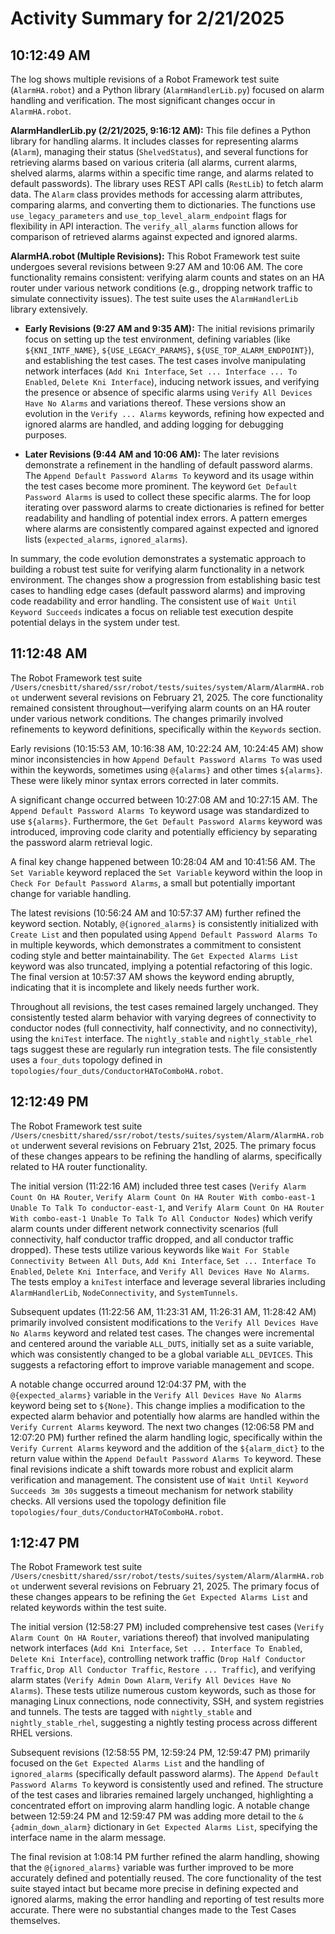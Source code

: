 # Activity Summary for 2/21/2025

## 10:12:49 AM
The log shows multiple revisions of a Robot Framework test suite (`AlarmHA.robot`) and a Python library (`AlarmHandlerLib.py`) focused on alarm handling and verification.  The most significant changes occur in `AlarmHA.robot`.

**AlarmHandlerLib.py (2/21/2025, 9:16:12 AM):** This file defines a Python library for handling alarms.  It includes classes for representing alarms (`Alarm`), managing their status (`ShelvedStatus`), and several functions for retrieving alarms based on various criteria (all alarms, current alarms, shelved alarms, alarms within a specific time range, and alarms related to default passwords).  The library uses REST API calls (`RestLib`) to fetch alarm data.  The `Alarm` class provides methods for accessing alarm attributes, comparing alarms, and converting them to dictionaries.  The functions use `use_legacy_parameters` and `use_top_level_alarm_endpoint` flags for flexibility in API interaction. The `verify_all_alarms` function allows for comparison of retrieved alarms against expected and ignored alarms.

**AlarmHA.robot (Multiple Revisions):** This Robot Framework test suite undergoes several revisions between 9:27 AM and 10:06 AM.  The core functionality remains consistent: verifying alarm counts and states on an HA router under various network conditions (e.g., dropping network traffic to simulate connectivity issues). The test suite uses the `AlarmHandlerLib` library extensively.

* **Early Revisions (9:27 AM and 9:35 AM):** The initial revisions primarily focus on setting up the test environment, defining variables (like `${KNI_INTF_NAME}`, `${USE_LEGACY_PARAMS}`, `${USE_TOP_ALARM_ENDPOINT}`), and establishing the test cases.  The test cases involve manipulating network interfaces (`Add Kni Interface`, `Set ... Interface ... To Enabled`, `Delete Kni Interface`), inducing network issues, and verifying the presence or absence of specific alarms using `Verify All Devices Have No Alarms` and variations thereof.  These versions show an evolution in the `Verify ... Alarms` keywords, refining how expected and ignored alarms are handled, and adding logging for debugging purposes.

* **Later Revisions (9:44 AM and 10:06 AM):**  The later revisions demonstrate a refinement in the handling of default password alarms. The `Append Default Password Alarms To` keyword and its usage within the test cases become more prominent.  The keyword `Get Default Password Alarms` is used to collect these specific alarms.  The for loop iterating over password alarms to create dictionaries is refined for better readability and handling of potential index errors.  A pattern emerges where alarms are consistently compared against expected and ignored lists (`expected_alarms`, `ignored_alarms`).

In summary, the code evolution demonstrates a systematic approach to building a robust test suite for verifying alarm functionality in a network environment. The changes show a progression from establishing basic test cases to handling edge cases (default password alarms) and improving code readability and error handling.  The consistent use of  `Wait Until Keyword Succeeds` indicates a focus on reliable test execution despite potential delays in the system under test.


## 11:12:48 AM
The Robot Framework test suite `/Users/cnesbitt/shared/ssr/robot/tests/suites/system/Alarm/AlarmHA.robot` underwent several revisions on February 21, 2025.  The core functionality remained consistent throughout—verifying alarm counts on an HA router under various network conditions.  The changes primarily involved refinements to keyword definitions, specifically within the `Keywords` section.

Early revisions (10:15:53 AM, 10:16:38 AM, 10:22:24 AM, 10:24:45 AM) show minor inconsistencies in how `Append Default Password Alarms To` was used within the keywords, sometimes using `@{alarms}` and other times `${alarms}`.  These were likely minor syntax errors corrected in later commits.

A significant change occurred between 10:27:08 AM and 10:27:15 AM.  The `Append Default Password Alarms To` keyword usage was standardized to use `${alarms}`. Furthermore, the `Get Default Password Alarms` keyword was introduced, improving code clarity and potentially efficiency by separating the password alarm retrieval logic.


A final key change happened between 10:28:04 AM and 10:41:56 AM.  The `Set Variable` keyword replaced the `Set Variable` keyword within the loop in `Check For Default Password Alarms`, a small but potentially important change for variable handling.

The latest revisions (10:56:24 AM and 10:57:37 AM) further refined the keyword section. Notably,  `@{ignored_alarms}` is consistently initialized with `Create List` and then populated using `Append Default Password Alarms To` in multiple keywords, which demonstrates a commitment to consistent coding style and better maintainability. The `Get Expected Alarms List` keyword was also truncated, implying a potential refactoring of this logic.  The final version at 10:57:37 AM shows the keyword ending abruptly, indicating that it is incomplete and likely needs further work.


Throughout all revisions, the test cases remained largely unchanged. They consistently tested alarm behavior with varying degrees of connectivity to conductor nodes (full connectivity, half connectivity, and no connectivity), using the `kniTest` interface.  The `nightly_stable` and `nightly_stable_rhel` tags suggest these are regularly run integration tests.  The file consistently uses a `four_duts` topology defined in `topologies/four_duts/ConductorHAToComboHA.robot`.


## 12:12:49 PM
The Robot Framework test suite `/Users/cnesbitt/shared/ssr/robot/tests/suites/system/Alarm/AlarmHA.robot` underwent several revisions on February 21st, 2025.  The primary focus of these changes appears to be refining the handling of alarms, specifically related to HA router functionality.

The initial version (11:22:16 AM)  included three test cases (`Verify Alarm Count On HA Router`,  `Verify Alarm Count On HA Router With combo-east-1 Unable To Talk To conductor-east-1`, and `Verify Alarm Count On HA Router With combo-east-1 Unable To Talk To All Conductor Nodes`) which verify alarm counts under different network connectivity scenarios (full connectivity, half conductor traffic dropped, and all conductor traffic dropped).  These tests utilize various keywords like `Wait For Stable Connectivity Between All Duts`, `Add Kni Interface`, `Set ... Interface To Enabled`,  `Delete Kni Interface`, and  `Verify All Devices Have No Alarms`.  The tests employ a `kniTest` interface and leverage several libraries including `AlarmHandlerLib`, `NodeConnectivity`, and `SystemTunnels`.

Subsequent updates (11:22:56 AM, 11:23:31 AM, 11:26:31 AM, 11:28:42 AM) primarily involved consistent modifications to the `Verify All Devices Have No Alarms` keyword and related test cases.  The changes were incremental and centered around the variable `ALL_DUTS`, initially set as a suite variable, which was consistently changed to be a global variable  `ALL_DEVICES`.  This suggests a refactoring effort to improve variable management and scope.

A notable change occurred around 12:04:37 PM, with the `@{expected_alarms}` variable in the  `Verify All Devices Have No Alarms` keyword being set to `${None}`.  This change implies a modification to the expected alarm behavior and potentially how alarms are handled within the `Verify Current Alarms` keyword. The next two changes (12:06:58 PM and 12:07:20 PM) further refined the alarm handling logic, specifically within the `Verify Current Alarms` keyword and the addition of the `${alarm_dict}` to the return value within the `Append Default Password Alarms To` keyword. These final revisions indicate a shift towards more robust and explicit alarm verification and management.  The consistent use of  `Wait Until Keyword Succeeds 3m 30s` suggests a timeout mechanism for network stability checks.  All versions used the topology definition file `topologies/four_duts/ConductorHAToComboHA.robot`.


## 1:12:47 PM
The Robot Framework test suite `/Users/cnesbitt/shared/ssr/robot/tests/suites/system/Alarm/AlarmHA.robot` underwent several revisions on February 21, 2025.  The primary focus of these changes appears to be refining the `Get Expected Alarms List` and related keywords within the test suite.

The initial version (12:58:27 PM) included comprehensive test cases (`Verify Alarm Count On HA Router`, variations thereof) that involved manipulating network interfaces (`Add Kni Interface`, `Set ... Interface To Enabled`, `Delete Kni Interface`), controlling network traffic (`Drop Half Conductor Traffic`, `Drop All Conductor Traffic`, `Restore ... Traffic`), and verifying alarm states (`Verify Admin Down Alarm`, `Verify All Devices Have No Alarms`).  These tests utilize numerous custom keywords, such as those for managing Linux connections,  node connectivity, SSH, and system registries and tunnels.  The tests are tagged with `nightly_stable` and `nightly_stable_rhel`, suggesting a nightly testing process across different RHEL versions.

Subsequent revisions (12:58:55 PM, 12:59:24 PM, 12:59:47 PM) primarily focused on the `Get Expected Alarms List` and the handling of `ignored_alarms` (specifically default password alarms).  The `Append Default Password Alarms To` keyword is consistently used and refined. The structure of the test cases and libraries remained largely unchanged, highlighting a concentrated effort on improving alarm handling logic.  A notable change between 12:59:24 PM and 12:59:47 PM was adding more detail to the  `&{admin_down_alarm}` dictionary in `Get Expected Alarms List`,  specifying the interface name in the alarm message.

The final revision at 1:08:14 PM further refined the alarm handling, showing that the `@{ignored_alarms}` variable was further improved to be more accurately defined and potentially reused.  The core functionality of the test suite stayed intact but became more precise in defining expected and ignored alarms, making the error handling and reporting of test results more accurate.  There were no substantial changes made to the Test Cases themselves.

